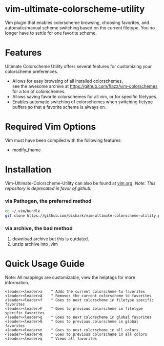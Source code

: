 vim-ultimate-colorscheme-utility
================================

Vim plugin that enables colorscheme browsing, choosing favorites, and automatic/manual scheme switching based on the current filetype.
You no longer have to settle for one favorite scheme.

Features
========
Ultimate Colorscheme Utility offers several features for customizing your colorscheme preferences.
- Allows for easy browsing of all installed colorschemes, <br /> 
  see the awesome archive at https://github.com/flazz/vim-colorschemes for a ton of colorschemes.
- Allows saving favorite colorschemes for all vim, or for specific filetypes.
- Enables automatic switching of colorschemes when switching fietype buffers so that a favorite scheme is always on.

Required Vim Options
====================
Vim must have been compiled with the following features:
- modify\_fname

Installation
============
Vim-Ultimate-Colorscheme-Utility can also be found at [vim.org](http://www.vim.org/scripts/script.php?script_id=4679).
*Note: This repository is deprecated in favor of github.*

### via Pathogen, the preferred method

```bash
cd ~/.vim/bundle
git clone https://github.com/biskark/vim-ultimate-colorscheme-utility.git
```

### via archive, the bad method
1. download archive
   but this is outdated.
2. unzip archive into .vim

Quick Usage Guide
=================
Note: All mappings are customizable, view the helptags for more information.

```vim
<leader><leader>a    " Adds the current colorscheme to favorites
<leader><leader>A    " Removes the current colorscheme to favorites
<leader><leader>f    " Goes to next colorscheme in filetype specific favorites
<leader><leader>F    " Goes to previous colorscheme in filetype specific favorites
<leader><leader>g    " Goes to next colorscheme in global favorites
<leader><leader>G    " Goes to previous colorscheme in global favorites
<leader><leader>n    " Goes to next colorscheme in all colors
<leader><leader>N    " Goes to previous colorscheme in all colors
<leader><leader>q    " Views all favorites
```
